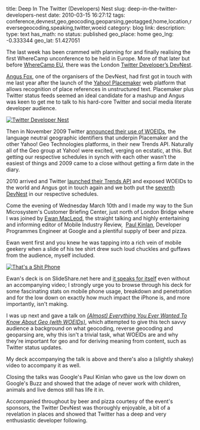 title: Deep In The Twitter (Developers) Nest
slug: deep-in-the-twitter-developers-nest
date: 2010-03-15 16:27:12
tags: conference,devnest,geo,geocoding,geoparsing,geotagged,home,location,reversegeocoding,speaking,twitter,woeid
category: blog
link: 
description: 
type: text
has_math: no
status: published
geo_place: home
geo_lng: -0.333344
geo_lat: 51.427051

The last week has been crammed with planning for and finally realising the first WhereCamp unconference to be held in Europe. More of that later but before [WhereCamp EU](https://wherecamp.eu/ "https://wherecamp.eu/"), there was the London [Twitter Developer’s DevNest](https://twitterdevelopernest.com/ "https://twitterdevelopernest.com/").

[Angus Fox](https://twitter.com/nuxnix "https://twitter.com/nuxnix"), one of the organisers of the DevNest, had first got in touch with me last year after the launch of the [Yahoo! Placemaker](https://developer.yahoo.com/geo/placemaker/ "https://developer.yahoo.com/geo/placemaker/") web platform that allows recognition of place references in unstructured text. Placemaker plus Twitter status feeds seemed an ideal candidate for a mashup and Angus was keen to get me to talk to his hard-core Twitter and social media literate developer audience.

<!-- TEASER_END -->

[![Twitter Developer Nest](/wp-content/uploads/2010/03/DevNestLogo.jpg "Twitter Developer Nest")](/wp-content/uploads/2010/03/DevNestLogo.jpg "/wp-content/uploads/2010/03/DevNestLogo.jpg")

Then in November 2009 Twitter [announced their use of WOEIDs](https://groups.google.com/group/twitter-api-announce/browse_thread/thread/f6608c09902976c6?hl=en "https://groups.google.com/group/twitter-api-announce/browse_thread/thread/f6608c09902976c6?hl=en"), the language neutral geographic identifiers that underpin Placemaker and the other Yahoo! Geo Technologies platforms, in their new Trends API. Naturally all of the Geo group at Yahoo! were excited, verging on ecstatic, at this. But getting our respective schedules in synch with each other wasn’t the easiest of things and 2009 came to a close without getting a firm date in the diary.

2010 arrived and Twitter [launched their Trends API](https://engineering.twitter.com/2010/02/woeids-in-twitters-trends.html "https://engineering.twitter.com/2010/02/woeids-in-twitters-trends.html") and exposed WOEIDs to the world and Angus got in touch again and we both put the [seventh DevNest](https://twitterdevelopernest.com/2010/02/devnest-london-twitter-developer-nest-7/ "https://twitterdevelopernest.com/2010/02/devnest-london-twitter-developer-nest-7/") in our respective schedules.

Come the evening of Wednesday March 10th and I made my way to the Sun Microsystem's Customer Briefing Center, just north of London Bridge where I was joined by [Ewan MacLeod](https://twitter.com/ew4n "https://twitter.com/ew4n"), the straight talking and highly entertaining and informing editor of Mobile Industry Review,  [Paul Kinlan](https://twitter.com/paul_kinlan "https://twitter.com/paul_kinlan"), Developer Programmes Engineer at Google and a plentiful supply of beer and pizza.

Ewan went first and you knew he was tapping into a rich vein of mobile geekery when a slide of his tee shirt drew such loud chuckles and guffaws from the audience, myself included.

[![That's a Shit Phone](https://farm3.static.flickr.com/2779/4423859519_ec55d3e1b2.jpg)](https://www.flickr.com/photos/vicchi/4423859519/ "That's a Shit Phone")

Ewan's deck is on SlideShare.net here and [it speaks for itself](https://www.slideshare.net/mobileindustryreview/devnest-7-mobile-industry-review "https://www.slideshare.net/mobileindustryreview/devnest-7-mobile-industry-review") even without an accompanying video; I strongly urge you to browse through his deck for some fascinating stats on mobile phone usage, breakdown and penetration and for the low down on exactly how much impact the iPhone is, and more importantly, isn't making.

I was up next and gave a talk on [*(Almost) Everything You Ever Wanted To Know About Geo (with WOEIDs)*](https://www.slideshare.net/vicchi/almost-everything-you-ever-wanted-to-know-about-geo-with-woeids "https://www.slideshare.net/vicchi/almost-everything-you-ever-wanted-to-know-about-geo-with-woeids"), which attempted to give this tech savvy audience a background on what geocoding, reverse geocoding and geoparsing are, why this isn't a trivial task, what WOEIDs are and why they're important for geo and for deriving meaning from content, such as Twitter status updates.



My deck accompanying the talk is above and there's also a (slightly shakey) video to accompany it as well.



Closing the talks was Google's Paul Kinlan who gave us the low down on Google's Buzz and showed that the adage of never work with children, animals and live demos still has life it in.

Accompanied throughout by beer and pizza courtesy of the event's sponsors, the Twitter DevNest was thoroughly enjoyable, a bit of a revelation in places and showed that Twitter has a deep and very enthusiastic developer following.




